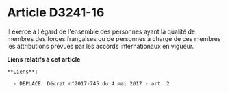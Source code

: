 # Article D3241-16

Il exerce à l'égard de l'ensemble des personnes ayant la qualité de membres des forces françaises ou de personnes à charge de
ces membres les attributions prévues par les accords internationaux en vigueur.

**Liens relatifs à cet article**

	**Liens**:

	  - DEPLACE: Décret n°2017-745 du 4 mai 2017 - art. 2
